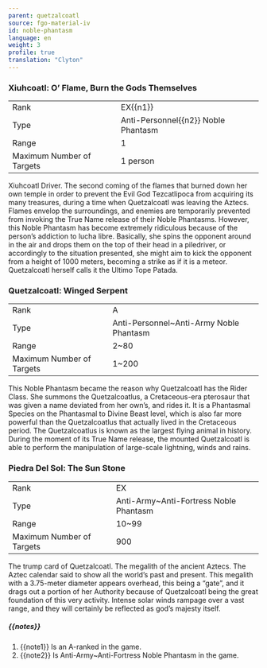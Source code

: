 ```yaml
---
parent: quetzalcoatl
source: fgo-material-iv
id: noble-phantasm
language: en
weight: 3
profile: true
translation: "Clyton"
---
```


### Xiuhcoatl: O’ Flame, Burn the Gods Themselves

<table>
  <tr><td>Rank</td><td>EX{{n1}}</td></tr>
  <tr><td>Type</td><td>Anti-Personnel{{n2}} Noble Phantasm</td></tr>
  <tr><td>Range</td><td>1</td></tr>
  <tr><td>Maximum Number of Targets</td><td>1 person</td></tr>
</table>

Xiuhcoatl Driver. The second coming of the flames that burned down her own temple in order to prevent the Evil God Tezcatlipoca from acquiring its many treasures, during a time when Quetzalcoatl was leaving the Aztecs. Flames envelop the surroundings, and enemies are temporarily prevented from invoking the True Name release of their Noble Phantasms. However, this Noble Phantasm has become extremely ridiculous because of the person’s addiction to lucha libre. Basically, she spins the opponent around in the air and drops them on the top of their head in a piledriver, or accordingly to the situation presented, she might aim to kick the opponent from a height of 1000 meters, becoming a strike as if it is a meteor. Quetzalcoatl herself calls it the Ultimo Tope Patada.

### Quetzalcoatl: Winged Serpent

<table>
  <tr><td>Rank</td><td>A</td></tr>
  <tr><td>Type</td><td>Anti-Personnel~Anti-Army Noble Phantasm</td></tr>
  <tr><td>Range</td><td>2~80</td></tr>
  <tr><td>Maximum Number of Targets</td><td>1~200</td></tr>
</table>

This Noble Phantasm became the reason why Quetzalcoatl has the Rider Class. She summons the Quetzalcoatlus, a Cretaceous-era pterosaur that was given a name deviated from her own’s, and rides it. It is a Phantasmal Species on the Phantasmal to Divine Beast level, which is also far more powerful than the Quetzalcoatlus that actually lived in the Cretaceous period. The Quetzalcoatlus is known as the largest flying animal in history. During the moment of its True Name release, the mounted Quetzalcoatl is able to perform the manipulation of large-scale lightning, winds and rains.

### Piedra Del Sol: The Sun Stone

<table>
  <tr><td>Rank</td><td>EX</td></tr>
  <tr><td>Type</td><td>Anti-Army~Anti-Fortress Noble Phantasm</td></tr>
  <tr><td>Range</td><td>10~99</td></tr>
  <tr><td>Maximum Number of Targets</td><td>900</td></tr>
</table>

The trump card of Quetzalcoatl. The megalith of the ancient Aztecs. The Aztec calendar said to show all the world’s past and present. This megalith with a 3.75-meter diameter appears overhead, this being a “gate”, and it drags out a portion of her Authority because of Quetzalcoatl being the great foundation of this very activity. Intense solar winds rampage over a vast range, and they will certainly be reflected as god’s majesty itself.

##### {{notes}}

1. {{note1}} Is an A-ranked in the game.
2. {{note2}} Is Anti-Army~Anti-Fortress Noble Phantasm in the game.
